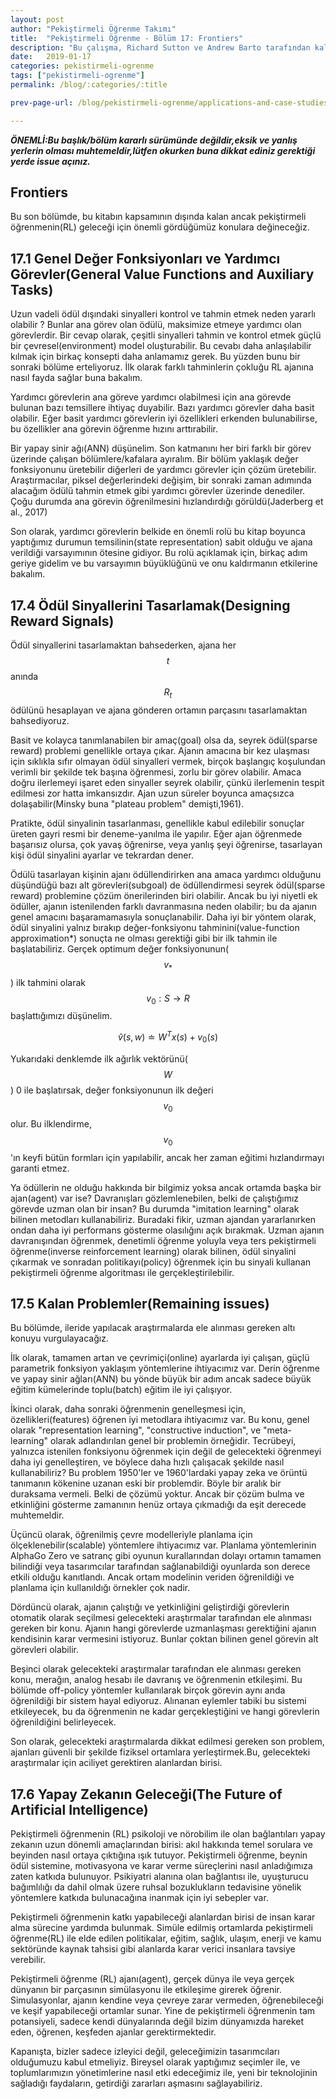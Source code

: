 ```yaml
---
layout: post
author: "Pekiştirmeli Öğrenme Takımı"
title:  "Pekiştirmeli Öğrenme - Bölüm 17: Frontiers"
description: "Bu çalışma, Richard Sutton ve Andrew Barto tarafından kaleme alınan RL: An introduction (Sutton, R. S., & Barto, A. G. 2018) kitabının çeviri ve özetini barındırmaktadır."
date:   2019-01-17
categories: pekistirmeli-ogrenme
tags: ["pekistirmeli-ogrenme"]
permalink: /blog/:categories/:title

prev-page-url: /blog/pekistirmeli-ogrenme/applications-and-case-studies-bolum-16

---
```

__*ÖNEMLİ:Bu başlık/bölüm kararlı sürümünde değildir,eksik ve yanlış yerlerin olması muhtemeldir,lütfen okurken buna dikkat ediniz gerektiği yerde issue açınız.*__

## Frontiers


Bu son bölümde, bu kitabın kapsamının dışında kalan ancak pekiştirmeli öğrenmenin(RL) geleceği için önemli gördüğümüz konulara değineceğiz.

## 17.1 Genel Değer Fonksiyonları ve Yardımcı Görevler(General Value Functions and Auxiliary Tasks)

Uzun vadeli ödül dışındaki sinyalleri kontrol ve tahmin etmek neden yararlı olabilir ? Bunlar ana görev olan ödülü, maksimize etmeye yardımcı olan görevlerdir. Bir cevap olarak,  çeşitli sinyalleri tahmin ve kontrol etmek güçlü bir çevresel(environment) model oluşturabilir. Bu cevabı daha anlaşılabilir kılmak için birkaç konsepti daha anlamamız gerek. Bu yüzden bunu bir sonraki bölüme erteliyoruz. İlk olarak farklı tahminlerin çokluğu RL ajanına nasıl fayda sağlar buna bakalım.

Yardımcı görevlerin ana göreve yardımcı olabilmesi için ana görevde bulunan bazı temsillere ihtiyaç duyabilir. Bazı yardımcı görevler daha basit olabilir. Eğer basit yardımcı görevlerin iyi özellikleri erkenden bulunabilirse, bu özellikler ana görevin öğrenme hızını arttırabilir.

Bir yapay sinir ağı(ANN) düşünelim. Son katmanını her biri farklı bir görev üzerinde çalışan bölümlere/kafalara ayıralım. Bir bölüm yaklaşık değer fonksiyonunu üretebilir diğerleri de yardımcı görevler için çözüm üretebilir. Araştırmacılar, piksel değerlerindeki değişim, bir sonraki zaman adımında alacağım ödülü tahmin etmek gibi yardımcı görevler üzerinde denediler. Çoğu durumda ana görevin öğrenilmesini hızlandırdığı görüldü(Jaderberg et al., 2017)

Son olarak, yardımcı görevlerin belkide en önemli rolü bu kitap boyunca yaptığımız durumun temsilinin(state representation) sabit olduğu ve ajana verildiği varsayımının ötesine gidiyor. Bu rolü açıklamak için, birkaç adım geriye gidelim ve bu varsayımın büyüklüğünü ve onu kaldırmanın etkilerine bakalım.

## 17.4 Ödül Sinyallerini Tasarlamak(Designing Reward Signals)

Ödül sinyallerini tasarlamaktan bahsederken, ajana her $$t$$ anında $$R_t$$ ödülünü hesaplayan ve ajana gönderen ortamın parçasını tasarlamaktan bahsediyoruz.

Basit ve kolayca tanımlanabilen bir amaç(goal) olsa da, seyrek ödül(sparse reward) problemi genellikle ortaya çıkar. Ajanın amacına bir kez ulaşması için sıklıkla sıfır olmayan ödül sinyalleri vermek, birçok başlangıç koşulundan verimli bir şekilde tek başına öğrenmesi, zorlu bir görev olabilir. Amaca doğru ilerlemeyi işaret eden sinyaller seyrek olabilir, çünkü ilerlemenin tespit edilmesi zor hatta imkansızdır. Ajan uzun süreler boyunca amaçsızca dolaşabilir(Minsky buna "plateau problem" demişti,1961).

Pratikte, ödül sinyalinin tasarlanması, genellikle kabul edilebilir sonuçlar üreten gayri resmi bir deneme-yanılma ile yapılır. Eğer ajan öğrenmede başarısız olursa, çok yavaş öğrenirse, veya yanlış şeyi öğrenirse, tasarlayan kişi ödül sinyalini ayarlar ve tekrardan dener.

Ödülü tasarlayan kişinin ajanı ödüllendirirken ana amaca yardımcı olduğunu düşündüğü bazı alt görevleri(subgoal) de ödüllendirmesi seyrek ödül(sparse reward) problemine çözüm önerilerinden biri olabilir. Ancak bu iyi niyetli ek ödüller, ajanın istenilenden farklı davranmasına neden olabilir; bu da ajanın genel amacını başaramamasıyla sonuçlanabilir. Daha iyi bir yöntem olarak, ödül sinyalini yalnız bırakıp değer-fonksiyonu tahminini(value-function approximation*) sonuçta ne olması gerektiği gibi bir ilk tahmin ile başlatabiliriz. Gerçek optimum değer fonksiyonunun($$v_*$$) ilk tahmini olarak $$v_0 : S \rightarrow R$$ başlattığımızı düşünelim.

$$\hat{v}(s, w) \doteq {W^T x(s)} + v_0(s)$$

Yukarıdaki denklemde ilk ağırlık vektörünü($$W$$) 0 ile başlatırsak, değer fonksiyonunun ilk değeri $$v_0$$ olur. Bu ilklendirme, $$v_0$$'ın keyfi bütün formları için yapılabilir, ancak her zaman eğitimi hızlandırmayı garanti etmez.

Ya ödüllerin ne olduğu hakkında bir bilgimiz yoksa ancak ortamda başka bir ajan(agent) var ise? Davranışları gözlemlenebilen, belki de çalıştığımız görevde uzman olan bir insan? Bu durumda "imitation learning" olarak bilinen metodları kullanabiliriz. Buradaki fikir, uzman ajandan yararlanırken ondan daha iyi performans gösterme olasılığını açık bırakmak. Uzman ajanın davranışından öğrenmek, denetimli öğrenme yoluyla veya ters pekiştirmeli öğrenme(inverse reinforcement learning) olarak bilinen, ödül sinyalini çıkarmak ve sonradan politikayı(policy) öğrenmek için bu sinyali kullanan pekiştirmeli öğrenme algoritması ile gerçekleştirilebilir.


## 17.5 Kalan Problemler(Remaining issues)

Bu bölümde, ileride yapılacak araştırmalarda ele alınması gereken altı konuyu vurgulayacağız.

İlk olarak, tamamen artan ve çevrimiçi(online) ayarlarda iyi çalışan, güçlü parametrik fonksiyon yaklaşım yöntemlerine ihtiyacımız var. Derin öğrenme ve yapay sinir ağları(ANN) bu yönde büyük bir adım ancak sadece büyük eğitim kümelerinde toplu(batch) eğitim ile iyi çalışıyor. 

İkinci olarak, daha sonraki öğrenmenin genelleşmesi için, özellikleri(features) öğrenen iyi metodlara ihtiyacımız var. Bu konu, genel olarak "representation learning", "constructive induction", ve "meta-learning" olarak adlandırılan genel bir problemin örneğidir. Tecrübeyi, yalnızca istenilen fonksiyonu öğrenmek için değil de gelecekteki öğrenmeyi daha iyi genelleştiren, ve böylece daha hızlı çalışacak şekilde nasıl kullanabiliriz? Bu problem 1950'ler ve 1960'lardaki yapay zeka ve örüntü tanımanın kökenine uzanan eski bir problemdir. Böyle bir aralık bir duraksama vermeli. Belki de çözümü yoktur. Ancak bir çözüm bulma ve etkinliğini gösterme zamanının henüz ortaya çıkmadığı da eşit derecede muhtemeldir.

Üçüncü olarak, öğrenilmiş çevre modelleriyle planlama için ölçeklenebilir(scalable) yöntemlere ihtiyacımız var. Planlama yöntemlerinin AlphaGo Zero ve satranç gibi oyunun kurallarından dolayı ortamın tamamen bilindiği veya tasarımcılar tarafından sağlanabildiği oyunlarda son derece etkili olduğu kanıtlandı. Ancak ortam modelinin veriden öğrenildiği ve planlama için kullanıldığı örnekler çok nadir.

Dördüncü olarak, ajanın çalıştığı ve yetkinliğini geliştirdiği görevlerin otomatik olarak seçilmesi gelecekteki araştırmalar tarafından ele alınması gereken bir konu. Ajanın hangi görevlerde uzmanlaşması gerektiğini ajanın kendisinin karar vermesini istiyoruz. Bunlar çoktan bilinen genel görevin alt görevleri olabilir.

Beşinci olarak gelecekteki araştırmalar tarafından ele alınması gereken konu, merağın, analog hesabı ile davranış ve öğrenmenin etkileşimi. Bu bölümde off-policy yöntemler kullanılarak birçok görevin aynı anda öğrenildiği bir sistem hayal ediyoruz. Alınanan eylemler tabiki bu sistemi etkileyecek, bu da öğrenmenin ne kadar gerçekleştiğini ve hangi görevlerin öğrenildiğini belirleyecek.

Son olarak, gelecekteki araştırmalarda dikkat edilmesi gereken son problem, ajanları güvenli bir şekilde fiziksel ortamlara yerleştirmek.Bu, gelecekteki araştırmalar için aciliyet gerektiren alanlardan birisi.

## 17.6 Yapay Zekanın Geleceği(The Future of Artificial Intelligence)

Pekiştirmeli öğrenmenin (RL) psikoloji ve nörobilim ile olan bağlantıları yapay zekanın uzun dönemli amaçlarından birisi: akıl hakkında temel sorulara ve beyinden nasıl ortaya çıktığına ışık tutuyor. Pekiştirmeli öğrenme, beynin ödül sistemine, motivasyona ve karar verme süreçlerini nasıl anladığımıza zaten katkıda bulunuyor. Psikiyatri alanına olan bağlantısı ile, uyuşturucu bağımlılığı da dahil olmak üzere ruhsal bozuklukların tedavisine yönelik yöntemlere katkıda bulunacağına inanmak için iyi sebepler var.

Pekiştirmeli öğrenmenin katkı yapabileceği alanlardan birisi de insan karar alma sürecine yardımda bulunmak. Simüle edilmiş ortamlarda pekiştirmeli öğrenme(RL) ile elde edilen politikalar, eğitim, sağlık, ulaşım, enerji ve kamu sektöründe kaynak tahsisi gibi alanlarda karar verici insanlara tavsiye verebilir. 

Pekiştirmeli öğrenme (RL) ajanı(agent), gerçek dünya ile veya gerçek dünyanın bir parçasının simülasyonu ile etkileşime girerek öğrenir. Simulasyonlar, ajanın kendine veya çevreye zarar vermeden, öğrenebileceği ve keşif yapabileceği ortamlar sunar. Yine de pekiştirmeli öğrenmenin tam potansiyeli, sadece kendi dünyalarında değil bizim dünyamızda hareket eden, öğrenen, keşfeden ajanlar gerektirmektedir.

Kapanışta, bizler sadece izleyici değil, geleceğimizin tasarımcıları olduğumuzu kabul etmeliyiz. Bireysel olarak yaptığımız seçimler ile, ve toplumlarımızın yönetimlerine nasıl etki edeceğimiz ile, yeni bir teknolojinin sağladığı faydaların, getirdiği zararları aşmasını sağlayabiliriz.
